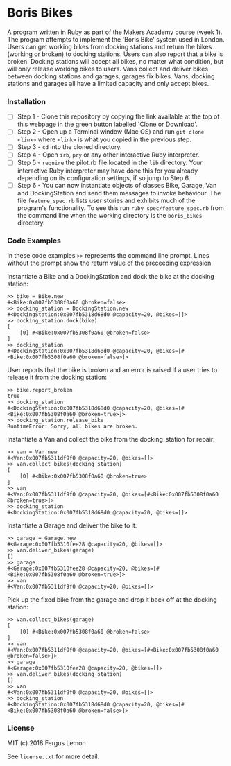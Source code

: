 # Boris Bikes
A program written in Ruby as part of the Makers Academy course (week 1).  The program attempts to implement the 'Boris Bike' system used in London.
Users can get working bikes from docking stations and return the bikes (working or broken) to docking stations.  Users can also report that a bike is broken.
Docking stations will accept all bikes, no matter what condition, but will only release working bikes to users. Vans collect and deliver bikes between docking stations
and garages, garages fix bikes. Vans, docking stations and garages all have a limited capacity and only accept bikes. 

### Installation

- [ ] Step 1 - Clone this repository by copying the link available at the top of this webpage in the green button labelled 'Clone or Download'. 
- [ ] Step 2 - Open up a Terminal window (Mac OS) and run `git clone <link>` where `<link>` is what you copied in the previous step.
- [ ] Step 3 - `cd` into the cloned directory.
- [ ] Step 4 - Open `irb`, `pry` or any other interactive Ruby interpreter.
- [ ] Step 5 - `require` the pilot.rb file located in the `lib` directory.  Your interactive Ruby interpreter may have done this for you already depending on its configuration settings, if so jump to Step 6. 
- [ ] Step 6 - You can now instantiate objects of classes Bike, Garage, Van and DockingStation and send them messages to invoke behaviour. The file `feature_spec.rb` lists user stories and exhibits much of the program's functionality.
To see this run `ruby spec/feature_spec.rb` from the command line when the working directory is the `boris_bikes` directory.

### Code Examples
In these code examples `>>` represents the command line prompt.  Lines without the prompt show the return value of the preceeding expression.

Instantiate a Bike and a DockingStation and dock the bike at the docking station:
```
>> bike = Bike.new
#<Bike:0x007fb5308f0a60 @broken=false>
>> docking_station = DockingStation.new
#<DockingStation:0x007fb5318d68d0 @capacity=20, @bikes=[]>
>> docking_station.dock(bike)
[
    [0] #<Bike:0x007fb5308f0a60 @broken=false>
]
>> docking_station
#<DockingStation:0x007fb5318d68d0 @capacity=20, @bikes=[#<Bike:0x007fb5308f0a60 @broken=false>]>
```
User reports that the bike is broken and an error is raised if a user tries to release it from the docking station:
```
>> bike.report_broken
true
>> docking_station
#<DockingStation:0x007fb5318d68d0 @capacity=20, @bikes=[#<Bike:0x007fb5308f0a60 @broken=true>]>
>> docking_station.release_bike
RuntimeError: Sorry, all bikes are broken.
```
Instantiate a Van and collect the bike from the docking_station for repair:
```
>> van = Van.new
#<Van:0x007fb5311df9f0 @capacity=20, @bikes=[]>
>> van.collect_bikes(docking_station)
[
    [0] #<Bike:0x007fb5308f0a60 @broken=true>
]
>> van
#<Van:0x007fb5311df9f0 @capacity=20, @bikes=[#<Bike:0x007fb5308f0a60 @broken=true>]>
>> docking_station
#<DockingStation:0x007fb5318d68d0 @capacity=20, @bikes=[]>
```
Instantiate a Garage and deliver the bike to it:
```
>> garage = Garage.new
#<Garage:0x007fb5310fee28 @capacity=20, @bikes=[]>
>> van.deliver_bikes(garage)
[]
>> garage
#<Garage:0x007fb5310fee28 @capacity=20, @bikes=[#<Bike:0x007fb5308f0a60 @broken=true>]>
>> van
#<Van:0x007fb5311df9f0 @capacity=20, @bikes=[]>
```
Pick up the fixed bike from the garage and drop it back off at the docking station:
```
>> van.collect_bikes(garage)
[
    [0] #<Bike:0x007fb5308f0a60 @broken=false>
]
>> van
#<Van:0x007fb5311df9f0 @capacity=20, @bikes=[#<Bike:0x007fb5308f0a60 @broken=false>]>
>> garage
#<Garage:0x007fb5310fee28 @capacity=20, @bikes=[]>
>> van.deliver_bikes(docking_station)
[]
>> van
#<Van:0x007fb5311df9f0 @capacity=20, @bikes=[]>
>> docking_station
#<DockingStation:0x007fb5318d68d0 @capacity=20, @bikes=[#<Bike:0x007fb5308f0a60 @broken=false>]>
```
### License
MIT (c) 2018 Fergus Lemon

See `license.txt` for more detail.
